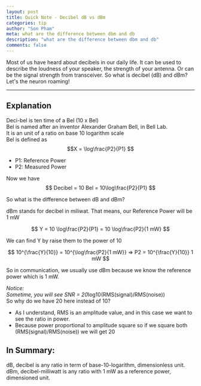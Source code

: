 ```yaml
---
layout: post
title: Quick Note - Decibel dB vs dBm
categories: tip
author: "Son Pham"
meta: what are the difference between dbm and db
description: "what are the difference between dbm and db"
comments: false
---
```

Most of us have heard about decibels in our daily life. It can be used to describe
 the loudness of your speaker, the strength of your antenna. Or can be the signal strength from
 transceiver. So what is decibel (dB) and dBm?  Let's the neuron roaming!
 
----

## Explanation
Deci-bel is ten time of a Bel (10 x Bel)  
Bel is named after an inventor Alexander Graham Bell, in Bell Lab.  
It is an unit of a ratio on base 10 logarithm scale  
Bel is defined as $$X = \log\frac{P2}{P1} $$  
- P1: Reference Power  
- P2: Measured Power  
  
Now we have 
$$ 
Decibel = 10 Bel = 10\log\frac{P2}{P1} 
$$  
  
So what is the difference between dB and dBm?  
  
dBm stands for decibel in miliwat. That means, our Reference Power will be 1 mW  
  
$$
Y = 10 \log\frac{P2}{P1} = 10 \log\frac{P2}{1 mW}
$$  
  
We can find Y by raise them to the power of 10  
  
$$
10^{\frac{Y}{10}} = 10^{\log\frac{P2}{1 mW}} => P2 = 10^{\frac{Y}{10}} 1 mW
$$  
  
So in communication, we usually use dBm because we know the reference power which is 1 mW.  

*Notice:  
Sometime, you will see SNR = 20*log10(RMS(signal)/RMS(noise))  
So why do we have 20 here instead of 10?
- As I understand, RMS is an amplitude value, and in this case we want to see the ratio in power.
- Because power proportional to amplitude square so if we square both (RMS(signal)/RMS(noise)) we will get 20
## In Summary:
dB, decibel is any ratio in term of base-10-logarithm, dimensionless unit.  
dBm, decibel-milliwatt is any ratio with 1 mW as a reference power, dimensioned unit.
